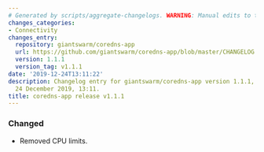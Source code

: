 ```yaml
---
# Generated by scripts/aggregate-changelogs. WARNING: Manual edits to this files will be overwritten.
changes_categories:
- Connectivity
changes_entry:
  repository: giantswarm/coredns-app
  url: https://github.com/giantswarm/coredns-app/blob/master/CHANGELOG.md#v111
  version: 1.1.1
  version_tag: v1.1.1
date: '2019-12-24T13:11:22'
description: Changelog entry for giantswarm/coredns-app version 1.1.1, published on
  24 December 2019, 13:11.
title: coredns-app release v1.1.1
---
```


### Changed
- Removed CPU limits.
